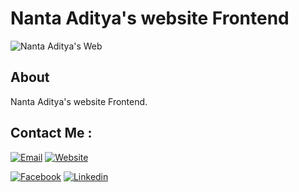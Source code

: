 # Nanta Aditya's website Frontend
![Nanta Aditya's Web](https://preview.ibb.co/iHvpQT/indaka_thumbnail.png)

## About
Nanta Aditya's website Frontend.

## Contact Me :

[![Email](https://img.shields.io/badge/email-personal%40nantaaditya.com-green.svg?maxAge=3600)](mailto:personal@nantaaditya.com) 
[![Website](https://img.shields.io/badge/website-http%3A%2F%2Fwww.nantaaditya.com-green.svg?maxAge=3600)](http://www.nantaaditya.com)

[![Facebook](https://img.shields.io/badge/facebook-Pramuditya%20Anantanur-blue.svg?maxAge=3600)](https://facebook.com/PramudityaAnantaNur)
[![Linkedin](https://img.shields.io/badge/Linkedin-Pramuditya%20Anantanur-0077b5.svg?maxAge=3600)](https://www.linkedin.com/in/pramuditya-anantanur-013859136/)
